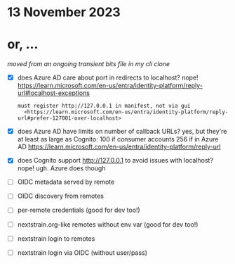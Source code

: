 # 13 November 2023
# or, …

_moved from an ongoing transient _bits_ file in my cli clone_

- [x] does Azure AD care about port in redirects to localhost?
      nope! <https://learn.microsoft.com/en-us/entra/identity-platform/reply-url#localhost-exceptions>
      
      must register http://127.0.0.1 in manifest, not via gui
        <https://learn.microsoft.com/en-us/entra/identity-platform/reply-url#prefer-127001-over-localhost>

- [x] does Azure AD have limits on number of callback URLs?
      yes, but they're at least as large as Cognito:
          100 if consumer accounts
          256 if in Azure AD
      <https://learn.microsoft.com/en-us/entra/identity-platform/reply-url>

- [x] does Cognito support http://127.0.0.1 to avoid issues with localhost?
      nope! ugh. Azure does though

- [ ] OIDC metadata served by remote
- [ ] OIDC discovery from remotes
- [ ] per-remote credentials (good for dev too!)
- [ ] nextstrain.org-like remotes without env var (good for dev too!)
- [ ] nextstrain login to remotes
- [ ] nextstrain login via OIDC (without user/pass)
